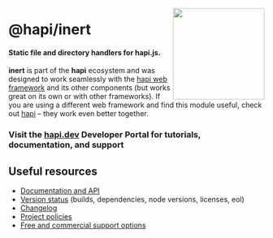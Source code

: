<a href="https://hapi.dev"><img src="https://raw.githubusercontent.com/hapijs/assets/master/images/family.png" width="180px" align="right" /></a>

# @hapi/inert

#### Static file and directory handlers for hapi.js.

**inert** is part of the **hapi** ecosystem and was designed to work seamlessly with the [hapi web framework](https://hapi.dev) and its other components (but works great on its own or with other frameworks). If you are using a different web framework and find this module useful, check out [hapi](https://hapi.dev) – they work even better together.

### Visit the [hapi.dev](https://hapi.dev) Developer Portal for tutorials, documentation, and support

## Useful resources

- [Documentation and API](https://hapi.dev/family/inert/)
- [Version status](https://hapi.dev/resources/status/#inert) (builds, dependencies, node versions, licenses, eol)
- [Changelog](https://hapi.dev/family/inert/changelog/)
- [Project policies](https://hapi.dev/policies/)
- [Free and commercial support options](https://hapi.dev/support/)
